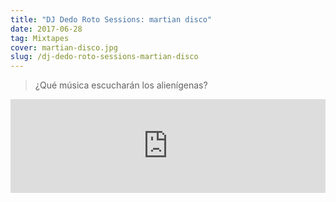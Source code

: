 ```yaml
---
title: "DJ Dedo Roto Sessions: martian disco"
date: 2017-06-28
tag: Mixtapes
cover: martian-disco.jpg
slug: /dj-dedo-roto-sessions-martian-disco
---
```


> ¿Qué música escucharán los alienígenas?

<iframe width="100%" src="https://www.mixcloud.com/widget/iframe/?hide_cover=1&hide_artwork=1&feed=%2Fdjdedoroto%2Fmartian-disco%2F" frameborder="0" ></iframe>
